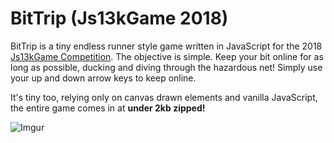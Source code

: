 # BitTrip (Js13kGame 2018)
BitTrip is a tiny endless runner style game written in JavaScript for the 2018 [Js13kGame Competition](https://2018.js13kgames.com). The objective is simple. Keep your bit online for as long as possible, ducking and diving through the hazardous net! Simply use your up and down arrow keys to keep online.

It's tiny too, relying only on canvas drawn elements and vanilla JavaScript, the entire game comes in at **under 2kb zipped!**

![Imgur](https://i.imgur.com/ls4DiYZ.gif)
